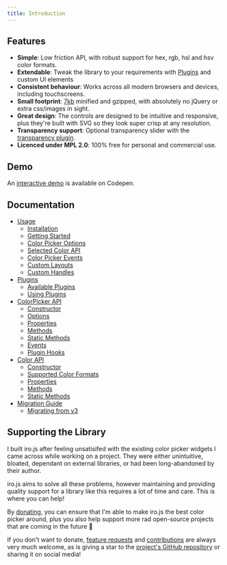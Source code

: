 ```yaml
---
title: Introduction
---
```


## Features

 * **Simple**: Low friction API, with robust support for hex, rgb, hsl and hsv color formats.
 * **Extendable**: Tweak the library to your requirements with [Plugins](/plugins.html) and custom UI elements
 * **Consistent behaviour**: Works across all modern browsers and devices, including touchscreens.
 * **Small footprint**: [7kb](https://bundlephobia.com/result?p=@jaames/iro) minified and gzipped, with absolutely no jQuery or extra css/images in sight.
 * **Great design**: The controls are designed to be intuitive and responsive, plus they're built with SVG so they look super crisp at any resolution.
 * **Transparency support**: Optional transparency slider with the [transparency plugin](https://github.com/jaames/iro-transparency-plugin).
 * **Licenced under MPL 2.0**: 100% free for personal and commercial use.
## Demo

An [interactive demo](https://codepen.io/rakujira/pen/WZOeNq?editors=0010) is available on Codepen.

## Documentation

* [Usage](/guide.html)
  * [Installation](/guide.html#installation)
  * [Getting Started](/guide.html#getting-started)
  * [Color Picker Options](/guide.html#color-picker-options)
  * [Selected Color API](/guide.html#selected-color-api)
  * [Color Picker Events](/guide.html#color-picker-events)
  * [Custom Layouts](/guide.html#custom-layouts)
  * [Custom Handles](/guide.html#custom-handles)
* [Plugins](/plugins.html)
  * [Available Plugins](/plugins.html#available-plugins)
  * [Using Plugins](/plugins.html#using-plugins)
* [ColorPicker API](/colorPicker_api.html)
  * [Constructor](/colorPicker_api.html#constructor)
  * [Options](/colorPicker_api.html#options)
  * [Properties](/colorPicker_api.html#properties)
  * [Methods](/colorPicker_api.html#methods)
  * [Static Methods](/colorPicker_api.html#static-methods)
  * [Events](/colorPicker_api.html#events)
  * [Plugin Hooks](/colorPicker_api.html#plugin-hooks)
* [Color API](/color_api.html)
  * [Constructor](/color_api.html#constructor)
  * [Supported Color Formats](/color_api.html#supported-color-formats)
  * [Properties](/color_api.html#properties)
  * [Methods](/color_api.html#methods)
  * [Static Methods](/color_api.html#static-methods)
* [Migration Guide](/migrating.html)
  * [Migrating from v3](/migrating.html#migrating-from-v3)

## Supporting the Library

I built iro.js after feeling unsatisifed with the existing color picker widgets I came across while working on a project. They were either unintuitive, bloated, dependant on external libraries, or had been long-abandoned by their author.

iro.js aims to solve all these problems, however maintaining and providing quality support for a library like this requires a lot of time and care. This is where you can help! 

By [donating](https://www.paypal.com/cgi-bin/webscr?cmd=_s-xclick&hosted_button_id=XS9R3QTLZYAXQ&source=url), you can ensure that I'm able to make iro.js the best color picker around, plus you also help support more rad open-source projects that are coming in the future :tada:

If you don't want to donate, [feature requests](https://github.com/jaames/iro.js/issues) and [contributions](https://github.com/jaames/iro.js/blob/master/CONTRIBUTING.md) are always very much welcome, as is giving a star to the [project's GitHub repository](https://github.com/jaames/iro.js) or sharing it on social media!